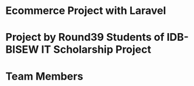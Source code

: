 # Ecommerce Project with Laravel


Project by Round39 Students of IDB-BISEW IT Scholarship Project
===


Team Members
===
